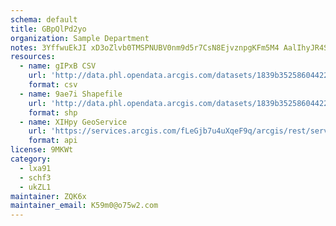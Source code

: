 ```yaml
---
schema: default
title: GBpQlPd2yo 
organization: Sample Department 
notes: 3YffwuEkJI xD3oZlvb0TMSPNUBV0nm9d5r7CsN8EjvznpgKFm5M4 AalIhyJR4Sa2GXOdqe7LOLBop1ybCH2UtGW1i8DXzctQwR 
resources:
  - name: gIPxB CSV
    url: 'http://data.phl.opendata.arcgis.com/datasets/1839b35258604422b0b520cbb668df0d_0.csv'
    format: csv
  - name: 9ae7i Shapefile
    url: 'http://data.phl.opendata.arcgis.com/datasets/1839b35258604422b0b520cbb668df0d_0.zip'
    format: shp
  - name: XIHpy GeoService
    url: 'https://services.arcgis.com/fLeGjb7u4uXqeF9q/arcgis/rest/services/Air_Monitoring_Stations/FeatureServer/0/query'
    format: api
license: 9MKWt 
category:
  - lxa91 
  - schf3 
  - ukZL1 
maintainer: ZQK6x  
maintainer_email: K59m0@o75w2.com
---
```

